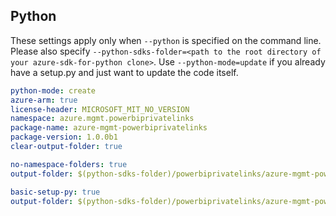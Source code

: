 ## Python

These settings apply only when `--python` is specified on the command line.
Please also specify `--python-sdks-folder=<path to the root directory of your azure-sdk-for-python clone>`.
Use `--python-mode=update` if you already have a setup.py and just want to update the code itself.

``` yaml $(python)
python-mode: create
azure-arm: true
license-header: MICROSOFT_MIT_NO_VERSION
namespace: azure.mgmt.powerbiprivatelinks
package-name: azure-mgmt-powerbiprivatelinks
package-version: 1.0.0b1
clear-output-folder: true
```

``` yaml $(python-mode) == 'update' && $(track2)
no-namespace-folders: true
output-folder: $(python-sdks-folder)/powerbiprivatelinks/azure-mgmt-powerbiprivatelinks/azure/mgmt/powerbiprivatelinks
```

``` yaml $(python-mode) == 'create' && $(track2)
basic-setup-py: true
output-folder: $(python-sdks-folder)/powerbiprivatelinks/azure-mgmt-powerbiprivatelinks
```
